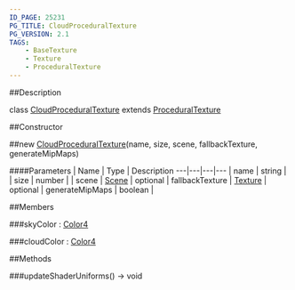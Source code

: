 ```yaml
---
ID_PAGE: 25231
PG_TITLE: CloudProceduralTexture
PG_VERSION: 2.1
TAGS:
    - BaseTexture
    - Texture
    - ProceduralTexture
---
```

##Description

class [CloudProceduralTexture](/classes/2.2-alpha/CloudProceduralTexture) extends [ProceduralTexture](/classes/2.2-alpha/ProceduralTexture)



##Constructor

##new [CloudProceduralTexture](/classes/2.2-alpha/CloudProceduralTexture)(name, size, scene, fallbackTexture, generateMipMaps)



####Parameters
 | Name | Type | Description
---|---|---|---
 | name | string | 
 | size | number | 
 | scene | [Scene](/classes/2.2-alpha/Scene) | 
optional | fallbackTexture | [Texture](/classes/2.2-alpha/Texture) | 
optional | generateMipMaps | boolean | 

##Members

###skyColor : [Color4](/classes/2.2-alpha/Color4)



###cloudColor : [Color4](/classes/2.2-alpha/Color4)



##Methods

###updateShaderUniforms() &rarr; void


